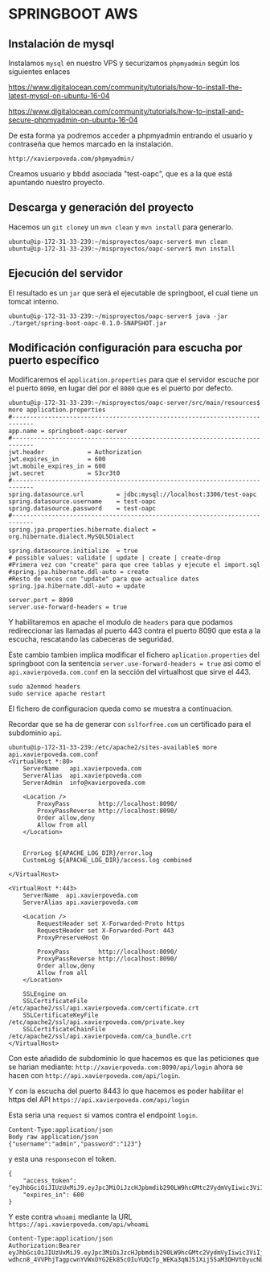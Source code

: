 SPRINGBOOT AWS
==============

Instalación de mysql
--------------------
Instalamos `mysql` en nuestro VPS y securizamos `phpmyadmin` según los siguientes enlaces

https://www.digitalocean.com/community/tutorials/how-to-install-the-latest-mysql-on-ubuntu-16-04

https://www.digitalocean.com/community/tutorials/how-to-install-and-secure-phpmyadmin-on-ubuntu-16-04

De esta forma ya podremos acceder a phpmyadmin entrando el usuario y contraseña que hemos marcado en la instalación.
```
http://xavierpoveda.com/phpmyadmin/ 
```

Creamos usuario y bbdd asociada "test-oapc", que es a la que está apuntando nuestro proyecto.

Descarga y generación del proyecto
----------------------------------
Hacemos un `git clone`y un `mvn clean` y `mvn install` para generarlo.
```
ubuntu@ip-172-31-33-239:~/misproyectos/oapc-server$ mvn clean
ubuntu@ip-172-31-33-239:~/misproyectos/oapc-server$ mvn install
```

Ejecución del servidor
-----------------------
El resultado es un `jar` que será el ejecutable de springboot, el cual tiene un tomcat interno.

```
ubuntu@ip-172-31-33-239:~/misproyectos/oapc-server$ java -jar ./target/spring-boot-oapc-0.1.0-SNAPSHOT.jar
```

Modificación configuración para escucha por puerto específico
-------------------------------------------------------------
Modificaremos el `application.properties` para que el servidor escuche por el puerto `8090`, en lugar del por el `8080` que es el puerto por defecto.

```
ubuntu@ip-172-31-33-239:~/misproyectos/oapc-server/src/main/resources$ more application.properties
#----------------------------------------------------------------------------
app.name = springboot-oapc-server
#----------------------------------------------------------------------------
jwt.header            = Authorization
jwt.expires_in        = 600
jwt.mobile_expires_in = 600
jwt.secret            = S3cr3t0
#----------------------------------------------------------------------------
spring.datasource.url         = jdbc:mysql://localhost:3306/test-oapc
spring.datasource.username    = test-oapc
spring.datasource.password    = test-oapc
#----------------------------------------------------------------------------
spring.jpa.properties.hibernate.dialect = org.hibernate.dialect.MySQL5Dialect

spring.datasource.initialize  = true
# possible values: validate | update | create | create-drop
#Primera vez con "create" para que cree tablas y ejecute el import.sql
#spring.jpa.hibernate.ddl-auto = create
#Resto de veces con "update" para que actualice datos
spring.jpa.hibernate.ddl-auto = update

server.port = 8090
server.use-forward-headers = true
```

Y habilitaremos en apache el modulo de `headers` para que podamos redireccionar las llamadas al puerto 443 contra el puerto 8090 que esta a la escucha, rescatando las cabeceras de seguridad.

Este cambio tambien implica modificar el fichero `aplication.properties` del springboot con la sentencia `server.use-forward-headers = true` asi como el `api.xavierpoveda.com.conf` en la sección del virtualhost que sirve el 443.

```
sudo a2enmod headers
sudo service apache restart
```

El fichero de configuracion queda como se muestra a continuacion.

Recordar que se ha de generar con `sslforfree.com` un certificado para el subdominio `api`.
```
ubuntu@ip-172-31-33-239:/etc/apache2/sites-available$ more api.xavierpoveda.com.conf
<VirtualHost *:80>
    ServerName   api.xavierpoveda.com
    ServerAlias  api.xavierpoveda.com
    ServerAdmin  info@xavierpoveda.com

    <Location />
        ProxyPass        http://localhost:8090/
        ProxyPassReverse http://localhost:8090/
        Order allow,deny
        Allow from all
    </Location>


    ErrorLog ${APACHE_LOG_DIR}/error.log
    CustomLog ${APACHE_LOG_DIR}/access.log combined

</VirtualHost>

<VirtualHost *:443>
    ServerName  api.xavierpoveda.com
    ServerAlias api.xavierpoveda.com

    <Location />
        RequestHeader set X-Forwarded-Proto https
        RequestHeader set X-Forwarded-Port 443
        ProxyPreserveHost On

        ProxyPass        http://localhost:8090/
        ProxyPassReverse http://localhost:8090/
        Order allow,deny
        Allow from all
    </Location>

    SSLEngine on
    SSLCertificateFile      /etc/apache2/ssl/api.xavierpoveda.com/certificate.crt
    SSLCertificateKeyFile   /etc/apache2/ssl/api.xavierpoveda.com/private.key
    SSLCertificateChainFile /etc/apache2/ssl/api.xavierpoveda.com/ca_bundle.crt
</VirtualHost>
```

Con este añadido de subdominio lo que hacemos es que las peticiones que se harian mediante: `http://xavierpoveda.com:8090/api/login` ahora se hacen con `http://api.xavierpoveda.com/api/login`.

Y con la escucha del puerto 8443 lo que hacemos es poder habilitar el https del API `https://api.xavierpoveda.com/api/login`

Esta seria una `request` si vamos contra el endpoint `login`.
```
Content-Type:application/json
Body raw application/json
{"username":"admin","password":"123"}
```

y esta una `response`con el token.
```
{
    "access_token": "eyJhbGciOiJIUzUxMiJ9.eyJpc3MiOiJzcHJpbmdib290LW9hcGMtc2VydmVyIiwic3ViIjoiYWRtaW4iLCJhdWQiOiJ3ZWIiLCJpYXQiOjE1MjQ2NDk2NzYsImV4cCI6MTUyNDY1MDI3Nn0.Nu2ESXxrOJmIORJORkGQpc33VJI0j1JN5Q0FFOZkyXy1mE4nlpZPcOkjdTRUzSJZg4qv9RXdsSQExMGhNqW0Aw",
    "expires_in": 600
}
```

Y este contra `whoami` mediante la URL `https://api.xavierpoveda.com/api/whoami`
```
Content-Type:application/json
Authorization:Bearer eyJhbGciOiJIUzUxMiJ9.eyJpc3MiOiJzcHJpbmdib290LW9hcGMtc2VydmVyIiwic3ViIjoiYWRtaW4iLCJhdWQiOiJ3ZWIiLCJpYXQiOjE1MjQ2NDkzMTYsImV4cCI6MTUyNDY0OTkxNn0.ujZy-wdhcn8_4VVPhjTagpcwnYVWxOYG2Ek85cOIuYUQcTp_WEKa3qNJ51Xij55aM3OHVtOyucNLAWNSvIAbJA
```
